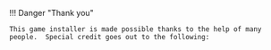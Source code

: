 !!! Danger "Thank you"

    This game installer is made possible thanks to the help of many people.  Special credit goes out to the following: